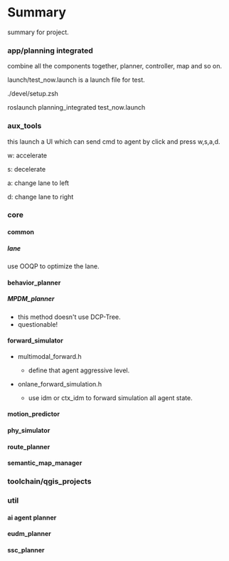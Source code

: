 # Summary

summary for project.

### app/planning integrated

combine all the components together, planner, controller, map and so on.

launch/test_now.launch is a launch file for test.

./devel/setup.zsh

roslaunch planning_integrated test_now.launch

### aux_tools

this launch a UI which can send cmd to agent by click and press w,s,a,d.

w: accelerate

s: decelerate

a: change lane to left

d: change lane to right

### core

#### common
##### lane

use OOQP to optimize the lane.

#### behavior_planner

##### MPDM_planner

- this method doesn't use DCP-Tree.
- questionable!

#### forward_simulator

- multimodal_forward.h
  - define that agent aggressive level.

- onlane_forward_simulation.h
  - use idm or ctx_idm to forward simulation all agent state.

#### motion_predictor

#### phy_simulator

#### route_planner

#### semantic_map_manager

### toolchain/qgis_projects

### util

#### ai agent planner

#### eudm_planner

#### ssc_planner